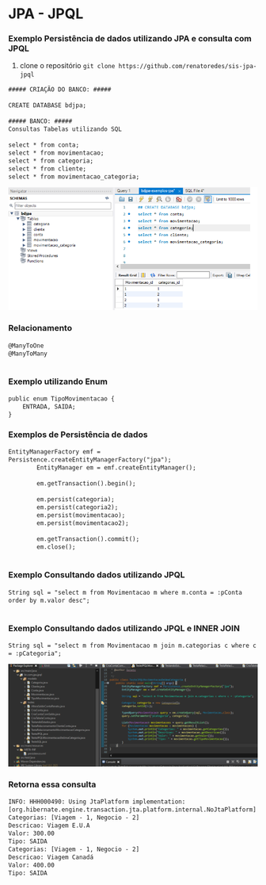 # JPA - JPQL
### Exemplo Persistência de dados utilizando JPA e consulta com JPQL

1. clone o repositório `git clone https://github.com/renatoredes/sis-jpa-jpql`

```
##### CRIAÇÃO DO BANCO: #####

CREATE DATABASE bdjpa;

##### BANCO: #####
Consultas Tabelas utilizando SQL

select * from conta;
select * from movimentacao;
select * from categoria;
select * from cliente;
select * from movimentacao_categoria;

```
  ![Consulta SQL](/screenshot/banco.png?raw=true "SQL")
### Relacionamento

```
@ManyToOne
@ManyToMany
 
```
### Exemplo utilizando Enum
```
public enum TipoMovimentacao {
	ENTRADA, SAIDA;
}
```
### Exemplos de Persistência de dados

```
EntityManagerFactory emf = Persistence.createEntityManagerFactory("jpa");
		EntityManager em = emf.createEntityManager();

		em.getTransaction().begin();

		em.persist(categoria);
		em.persist(categoria2);
		em.persist(movimentacao);
		em.persist(movimentacao2);

		em.getTransaction().commit();
		em.close();
  
  ```  
  ### Exemplo Consultando dados utilizando JPQL
    
  ```
 String sql = "select m from Movimentacao m where m.conta = :pConta order by m.valor desc";
    
  ```
 ### Exemplo Consultando dados utilizando JPQL e INNER JOIN
  
  ```
String sql = "select m from Movimentacao m join m.categorias c where c = :pCategoria"; 
 
  ```
![Consulta JPQL](/screenshot/projeto.png?raw=true "Consulta JPQL")

### Retorna essa consulta
```
INFO: HHH000490: Using JtaPlatform implementation: [org.hibernate.engine.transaction.jta.platform.internal.NoJtaPlatform]
Categorias: [Viagem - 1, Negocio - 2]
Descricao: Viagem E.U.A
Valor: 300.00
Tipo: SAIDA
Categorias: [Viagem - 1, Negocio - 2]
Descricao: Viagem Canadá
Valor: 400.00
Tipo: SAIDA
```  
  
  

